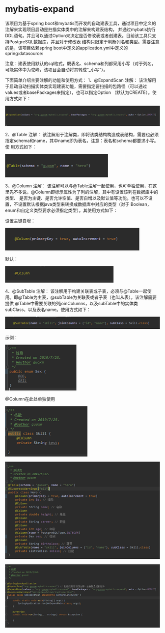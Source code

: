# mybatis-expand

该项目为基于spring boot和mybatis而开发的自动建表工具，通过项目中定义的注解来实现项目启动是扫描实体类中的注解来构建表结构，
并通过mybatis执行DDL语句。并且可以通过Option来决定是否修改表或者创建表。目前该工具只支持PostgreSQL数据库，并且对于修改表
结构只限定于判断列名和类型。需要注意的是，该项目依赖spring boot中定义的application.yml中定义的spring:datasource:

注意：建表使用默认的sql格式，既表名、schema和列都采用小写（对于列名，可能实体中为驼峰，该项目会自动将其转成“_小写"）。

下面简单介绍主要注解的功能和使用方式：
1、@ExpandScan 注解：
该注解用于启动自动扫描实体类实现建表功能，需要指定要扫描的包路径（可以通过values或者basePackages来指定），也可以指定Option
（默认为CREATE）。使用方式如下：

![image](https://github.com/Guo-xm/mybatis-expand/blob/master/images/ExpandScan.png)

2、@Table 注解：
该注解用于注解类，即将该类结构构造成表结构，需要也必须指定schema和name，其中name即为表名，注意：表名和schema都要求小写。使
用方式如下：

![image](https://github.com/Guo-xm/mybatis-expand/blob/master/images/Table.png)

3、@Column 注解：
该注解可以与@Table注解一起使用，也可单独使用，在这里先不多说。@Column即标示属性为了列的注解，其中有设置该列在数据库中的类型、
是否为主键、是否允许空值、是否自增以及默认值等功能。也可以不设置，不设置默认根据java类型来转换成数据库中对应的类型（对于
Boolean，enum和自定义类型要求必须指定类型）。其使用方式如下：

设置主键自增：

![image](https://github.com/Guo-xm/mybatis-expand/blob/master/images/Column.png)

默认：

![image](https://github.com/Guo-xm/mybatis-expand/blob/master/images/Column2.png)

4、@SubTable 注解：
该注解用于构建关联表或子表，必须与@Table一起使用。即@Table为主表，@subTable为关联表或者子表（也叫从表）。该注解需要提供
@Table中需要关联的列joinColumns，以及subTable中的实体类subClass，以及表名name。使用方式如下：

![image](https://github.com/Guo-xm/mybatis-expand/blob/master/images/SubTable.png)


示例：

![image](https://github.com/Guo-xm/mybatis-expand/blob/master/images/sex.png)

@Column在此处单独使用

![image](https://github.com/Guo-xm/mybatis-expand/blob/master/images/Skill.png)

![image](https://github.com/Guo-xm/mybatis-expand/blob/master/images/Hero.png)

![image](https://github.com/Guo-xm/mybatis-expand/blob/master/images/WeExpandMain.png)




        

